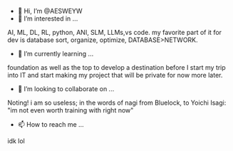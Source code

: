 - 👋 Hi, I’m @AESWEYW
- 👀 I’m interested in ...

AI, ML, DL, RL, python, ANI, SLM, LLMs,vs code. my favorite part of it for dev is database sort, organize, optimize, DATABASE>NETWORK.

- 🌱 I’m currently learning ...

foundation as well as the top to develop a destination before I start my trip into IT and start making my project that will be private for now more later.

- 💞️ I’m looking to collaborate on ...

Noting! i am so useless; in the words of nagi from Bluelock, to Yoichi Isagi: "im not even worth training with right now"

- 📫 How to reach me ...

idk lol 

<!---
AESWEYW/AESWEYW is a ✨ special ✨ repository because its `README.md` (this file) appears on your GitHub profile.
You can click the Preview link to take a look at your changes.
--->
